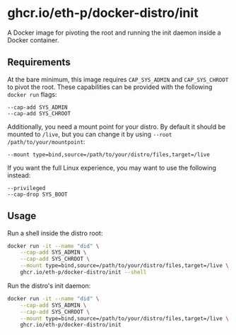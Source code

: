 # ghcr.io/eth-p/docker-distro/init

A Docker image for pivoting the root and running the init daemon inside a Docker container.

## Requirements

At the bare minimum, this image requires `CAP_SYS_ADMIN` and `CAP_SYS_CHROOT` to pivot the root.
These capabilities can be provided with the following `docker run` flags:

```
--cap-add SYS_ADMIN
--cap-add SYS_CHROOT
```

Additionally, you need a mount point for your distro.
By default it should be mounted to `/live`, but you can change it by using `--root /path/to/your/mountpoint`:

```
--mount type=bind,source=/path/to/your/distro/files,target=/live
```

If you want the full Linux experience, you may want to use the following instead:

```
--privileged
--cap-drop SYS_BOOT
```

## Usage

Run a shell inside the distro root:

```bash
docker run -it --name "did" \
    --cap-add SYS_ADMIN \
    --cap-add SYS_CHROOT \
    --mount type=bind,source=/path/to/your/distro/files,target=/live \
    ghcr.io/eth-p/docker-distro/init --shell
```

Run the distro's init daemon:

```bash
docker run -it --name "did" \
    --cap-add SYS_ADMIN \
    --cap-add SYS_CHROOT \
    --mount type=bind,source=/path/to/your/distro/files,target=/live \
    ghcr.io/eth-p/docker-distro/init
```
